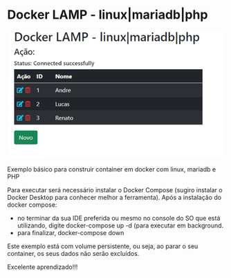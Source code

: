 # Docker LAMP - linux|mariadb|php
![ScreenShot](img.png)

Exemplo básico para construir container em docker com linux, mariadb e PHP

Para executar será necessário instalar o Docker Compose (sugiro instalar o Docker Desktop para conhecer melhor a ferramenta). Após a instalação do docker compose:
- no terminar da sua IDE preferida ou mesmo no console do SO que está utilizando, digite docker-compose up -d (para executar em background.
- para finalizar, docker-compose down

Este exemplo está com volume persistente, ou seja, ao parar o seu container, os seus dados não serão excluídos.

Excelente aprendizado!!!
